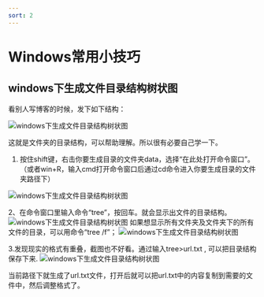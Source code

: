 ```yaml
---
sort: 2
---
```


# Windows常用小技巧

## windows下生成文件目录结构树状图

看别人写博客的时候，发下如下结构：  

![windows下生成文件目录结构树状图](https://image.justmyfreedom.com//static/assets/blog_img/微信截图_20230517092857min.png)

这就是文件夹的目录结构，可以帮助理解。所以很有必要自己学一下。

1. 按住shift键，右击你要生成目录的文件夹data，选择“在此处打开命令窗口”。（或者win+R，输入cmd打开命令窗口后通过cd命令进入你要生成目录的文件夹路径下）  

![windows下生成文件目录结构树状图](https://image.justmyfreedom.com//static/assets/blog_img/微信截图_20230517093215min.png)

2、在命令窗口里输入命令“tree”，按回车。就会显示出文件的目录结构。
![windows下生成文件目录结构树状图](https://image.justmyfreedom.com//static/assets/blog_img/微信截图_20230517093410min.png)
如果想显示所有文件夹及文件夹下的所有文件的目录，可以用命令“tree /f”；
![windows下生成文件目录结构树状图](https://image.justmyfreedom.com//static/assets/blog_img/微信截图_20230517093608min.png)

3.发现现实的格式有重叠，截图也不好看。通过输入tree>url.txt , 可以把目录结构保存下来. 
![windows下生成文件目录结构树状图](https://image.justmyfreedom.com//static/assets/blog_img/微信截图_20230517093838min.png)

当前路径下就生成了url.txt文件，打开后就可以把url.txt中的内容复制到需要的文件中，然后调整格式了。